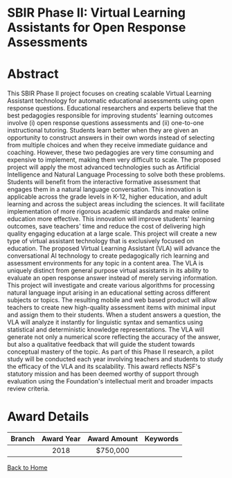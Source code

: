 
SBIR Phase II: Virtual Learning Assistants for Open Response Assessments
========================================================================

# Abstract


This SBIR Phase II project focuses on creating scalable Virtual Learning Assistant technology for automatic educational assessments using open response questions. Educational researchers and experts believe that the best pedagogies responsible for improving students' learning outcomes involve (i) open response questions assessments and (ii) one-to-one instructional tutoring. Students learn better when they are given an opportunity to construct answers in their own words instead of selecting from multiple choices and when they receive immediate guidance and coaching. However, these two pedagogies are very time consuming and expensive to implement, making them very difficult to scale. The proposed project will apply the most advanced technologies such as Artificial Intelligence and Natural Language Processing to solve both these problems. Students will benefit from the interactive formative assessment that engages them in a natural language conversation. This innovation is applicable across the grade levels in K-12, higher education, and adult learning and across the subject areas including the sciences. It will facilitate implementation of more rigorous academic standards and make online education more effective. This innovation will improve students' learning outcomes, save teachers' time and reduce the cost of delivering high quality engaging education at a large scale. This project will create a new type of virtual assistant technology that is exclusively focused on education. The proposed Virtual Learning Assistant (VLA) will advance the conversational AI technology to create pedagogically rich learning and assessment environments for any topic in a content area. The VLA is uniquely distinct from general purpose virtual assistants in its ability to evaluate an open response answer instead of merely serving information. This project will investigate and create various algorithms for processing natural language input arising in an educational setting across different subjects or topics. The resulting mobile and web based product will allow teachers to create new high-quality assessment items with minimal input and assign them to their students. When a student answers a question, the VLA will analyze it instantly for linguistic syntax and semantics using statistical and deterministic knowledge representations. The VLA will generate not only a numerical score reflecting the accuracy of the answer, but also a qualitative feedback that will guide the student towards conceptual mastery of the topic. As part of this Phase II research, a pilot study will be conducted each year involving teachers and students to study the efficacy of the VLA and its scalability. This award reflects NSF's statutory mission and has been deemed worthy of support through evaluation using the Foundation's intellectual merit and broader impacts review criteria.  

# Award Details

|Branch|Award Year|Award Amount|Keywords|
| :---: | :---: | :---: | :---: |
||2018|$750,000||
  
  


[Back to Home](https://github.com/chrischow/dod_sbir_awards#421)
